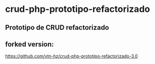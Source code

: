 # crud-php-prototipo-refactorizado
Prototipo de CRUD refactorizado
---
## forked version: 
https://github.com/vtn-hz/crud-php-prototipo-refactorizado-3.0

